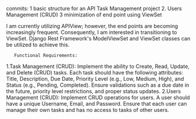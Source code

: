 commits:
        1 basic structure for an API Task Management project
        2. Users Management (CRUD)
        3 minimization of end point using ViewSet
                              
  I am currently utilizing APIView; however, the end points are becoming increasingly frequent. Consequently, I am interested in transitioning to ViewSet. Django Rest Framework's ModelViewSet and ViewSet classes can be utilized to achieve this. 


       Functional Requirements:
1.Task Management (CRUD):
Implement the ability to Create, Read, Update, and Delete (CRUD) tasks.
Each task should have the following attributes: Title, Description, Due Date, Priority Level (e.g., Low, Medium, High), and Status (e.g., Pending, Completed).
Ensure validations such as a due date in the future, priority level restrictions, and proper status updates.
2.Users Management (CRUD):
Implement CRUD operations for users.
A user should have a unique Username, Email, and Password.
Ensure that each user can manage their own tasks and has no access to tasks of other users. 


